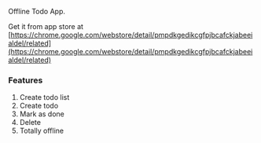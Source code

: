 Offline Todo App.

Get it from app store at
[https://chrome.google.com/webstore/detail/pmpdkgedikcgfpjbcafckjabeeialdel/related](https://chrome.google.com/webstore/detail/pmpdkgedikcgfpjbcafckjabeeialdel/related)

### Features

1. Create todo list
2. Create todo
3. Mark as done
4. Delete
5. Totally offline
